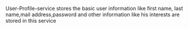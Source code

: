User-Profile-service stores the  basic user information like first name, last name,mail address,password and other information like his interests are stored in this service 
